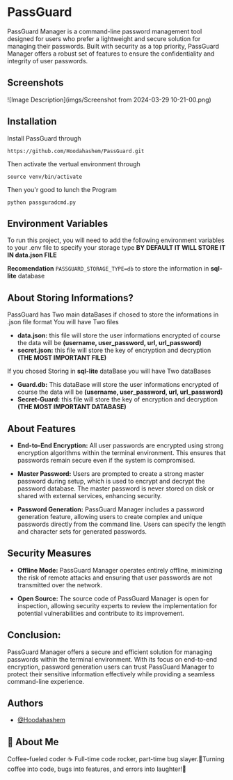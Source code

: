 
# PassGuard

PassGuard Manager is a command-line password management tool designed for users who prefer a lightweight and secure solution for managing their passwords. Built with security as a top priority, PassGuard Manager offers a robust set of features to ensure the confidentiality and integrity of user passwords.
## Screenshots

![Image Description](imgs/Screenshot from 2024-03-29 10-21-00.png)


## Installation

Install PassGuard through
```
https://github.com/Hoodahashem/PassGuard.git
```
Then activate the vertual environment through
```
source venv/bin/activate
```
Then you'r good to lunch the Program
```
python passguradcmd.py
```

## Environment Variables

To run this project, you will need to add the following environment variables to your .env file
to specify your storage type **BY DEFAULT IT WILL STORE IT IN data.json FILE**

**Recomendation**
`PASSGUARD_STORAGE_TYPE=db`
to store the information in **sql-lite** database

## About Storing Informations?
PassGuard has Two main dataBases if chosed to store the informations in .json file format You will have Two files

- **data.json:** this file will store the user informations encrypted of course the data will be **(username, user_password, url, url_password)**
- **secret.json:** this file will store the key of encryption and decryption **(THE MOST IMPORTANT FILE)**

If you chosed Storing in **sql-lite** dataBase you will have Two dataBases 
- **Guard.db:** This dataBase will store the user informations encrypted of course the data will be **(username, user_password, url, url_password)**
- **Secret-Guard:** this file will store the key of encryption and decryption **(THE MOST IMPORTANT DATABASE)**
## About Features
- **End-to-End Encryption:** All user passwords are encrypted using strong encryption algorithms within the terminal environment. This ensures that passwords remain secure even if the system is compromised.
- **Master Password:** Users are prompted to create a strong master password during setup, which is used to encrypt and decrypt the password database. The master password is never stored on disk or shared with external services, enhancing security.

- **Password Generation:** PassGuard Manager includes a password generation feature, allowing users to create complex and unique passwords directly from the command line. Users can specify the length and character sets for generated passwords.

## Security Measures
- **Offline Mode:** PassGuard Manager operates entirely offline, minimizing the risk of remote attacks and ensuring that user passwords are not transmitted over the network.

- **Open Source:** The source code of PassGuard Manager is open for inspection, allowing security experts to review the implementation for potential vulnerabilities and contribute to its improvement.
## Conclusion:
PassGuard Manager offers a secure and efficient solution for managing passwords within the terminal environment. With its focus on end-to-end encryption, password generation users can trust PassGuard Manager to protect their sensitive information effectively while providing a seamless command-line experience.
## Authors

- [@Hoodahashem](https://www.github.com/Hoodahashem)


## 🚀 About Me
Coffee-fueled coder ☕️ Full-time code rocker, part-time bug slayer.🤺Turning coffee into code, bugs into features, and errors into laughter!🤣
